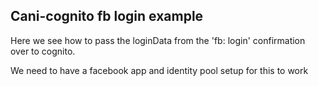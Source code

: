 Cani-cognito fb login example
---

Here we see how to pass the loginData from the 'fb: login' confirmation over to cognito.

We need to have a facebook app and identity pool setup for this to work